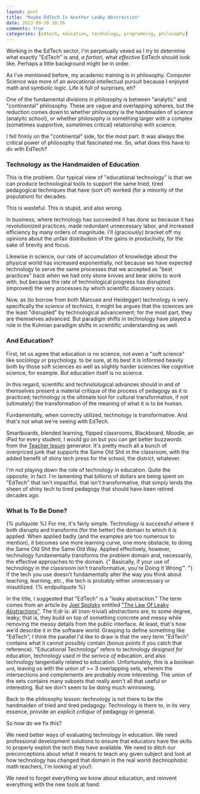 ```yaml
---
layout: post
title: "Maybe EdTech Is Another Leaky Abstraction"
date: 2013-09-30 20:26
comments: true
categories: [edtech, education, technology, programming, philosophy]
---
```


Working in the EdTech sector, I'm perpetually vexed as I try to determine what exactly "EdTech" is and, _a fortiori,_ what _effective_ EdTech should look like. Perhaps a little background might be in order.

As I've mentioned before, my academic training is in philosophy. Computer Science was more of an avocational intellectual pursuit because I enjoyed math and symbolic logic. Life is full of surprises, eh?

One of the fundamental divisions in philosophy is between "analytic" and "continental" philosophy. These are vague and overlapping spheres, but the reduction comes down to whether philosophy is the handmaiden of science (analyitc school), or whether philosophy is something larger with a complex (sometimes supportive, sometimes critical) relationship with science.

I fell firmly on the "continental" side, for the most part. It was always the critical power of philosophy that fascinated me. So, what does this have to do with EdTech?

<!--more-->

### Technology as the Handmaiden of Education

This is the problem. Our typical view of "educational technology" is that we can produce technological tools to support the same tried, tired pedagogical techniques that have (sort of) worked (for a minority of the population) for decades. 

This is wasteful. This is stupid, and also wrong.

In business, where technology has succeeded it has done so because it has revolutionized practices, made redundant unnecessary labor, and increased efficiency by many orders of magnitude. I'll (graciously) bracket off my opinions about the unfair distribution of the gains in productivity, for the sake of brevity and focus.

Likewise in science, our rate of accumulation of knowledge about the physical world has increased exponentially, not because we have expected technology to serve the same processes that we accepted as "best practices" back when we had only stone knives and bear skins to work with, but because the rate of technological progress has disrupted (improved) the very processes by which scientific discovery occurs. 

Now, as (to borrow from both Marcuse and Heidegger) technology is very specifically the _science_ of _technics,_
it might be argues that the sciences are the least "disrupted" by technological advancement; for the most part, they are themselves advanced. But paradigm shifts in technology have played a role in the Kuhnian paradigm shifts in scientific understanding as well.

### And Education?

First, let us agree that education is no science, not even a "soft science" like sociology or psychology. to be sure, at its best it is informed heavily both by those soft sciences as well as slightly harder sciences like cognitive science, for example. But education itself is no science.

In this regard, scientific and technolological advances should in and of themselves present a material critique of the process of pedagogy as it is practiced; technology is the ultimate tool for cultural transformation, if not (ultimately) the transformation of the meaning of what it is to be human.

Fundamentally, when correctly utilized, technology is transformative. And that's not what we're seeing with EdTech.

Smartboards, blended learning, flipped classrooms, Blackboard, Moodle, an iPad for every student, I would go on but you can get better buzzwords from the [Teacher Ipsum](http://www.teacheripsum.com/) generator. It's pretty much all a bunch of overpriced junk that supports the Same Old Shit in the classroom, with the added benefit of shiny tech press for the school, the district, whatever.

I'm not playing down the role of technology in education. Quite the opposite, in fact. I'm lamenting that billions of dollars are being spent on "EdTech" that isn't impactful, that isn't transformative, that simply lends the sheen of shiny tech to tired pedagogy that should have been retired decades ago.

### What Is To Be Done?

{% pullquote %}
For me, it's fairly simple. Technology is successful where it both disrupts and transforms (for the better) the domain to which it is applied. When applied badly (and the examples are too numerous to mention), it becomes one more learning curve, one more obstacle, to doing the Same Old Shit the Same Old Way. Applied effectively, however, technology fundamentally transforms the problem domain and, necessarily, the effective approaches to the domain. {" Basically, if your use of technology in the classroom isn't transformative, you're Doing It Wrong™. "} If the tech you use doesn't fundamentally alter the way you think about teaching, learning, etc., the tech is probably either unnecessary or misutilized.
{% endpullquote %}

In the title, I suggested that "EdTech" is a "leaky abstraction." The term comes from an article by [Joel Spolsky][spolsky] entitled ["The Law Of Leaky Abstractions"][leaky]. The tl;dr is: all (non-trivial) abstractions are, to some degree, leaky; that is, they build on top of something concrete and messy while removing the messy details from the public interface. At least, that's how we'd describe it in the software world. Grasping to define something like "EdTech", I think the parallel I'd like to draw is that the very term "EdTech" contains what it cannot possibly contain (bonus points if you catch that reference). "Educational Technology" refers to technology _designed for_ education, technology _used in the serivce of_ education, and also technology tangentially related to education. Unfortunately, this is a boolean `and`, leaving us with the union of >= 3 overlapping sets, wherein the intersections and complements are probably more interesting. The union of the sets contains many subsets that really aren't all that useful or interesting. But we don't seem to be doing much winnowing.

Back to the philosophy lesson: technology is not there to be the handmaiden of tried and tired pedagogy. Technology is there to, in its very essence, provide an _explicit critique_ of pedagogy in general.

So how do we fix this?

We need better ways of evaluating technology in education. We need professional development solutions to ensure that educators have the skills to properly exploit the tech they have available. We need to ditch our preconceptions about what it means to teach any given subject and look at how technology has changed that domain in the real world (technophobic math teachers, I'm looking at you!).

We need to forget everything we know about education, and reinvent everything with the new tools at hand.

[spolsky]: http://www.joelonsoftware.com/AboutMe.html "Joel Spolsky"
[leaky]: http://www.joelonsoftware.com/articles/LeakyAbstractions.html "Leaky Abstractions"
